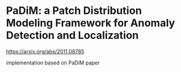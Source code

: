 
# PaDiM: a Patch Distribution Modeling Framework for Anomaly Detection and Localization

https://arxiv.org/abs/2011.08785

implementation based on PaDiM paper 
